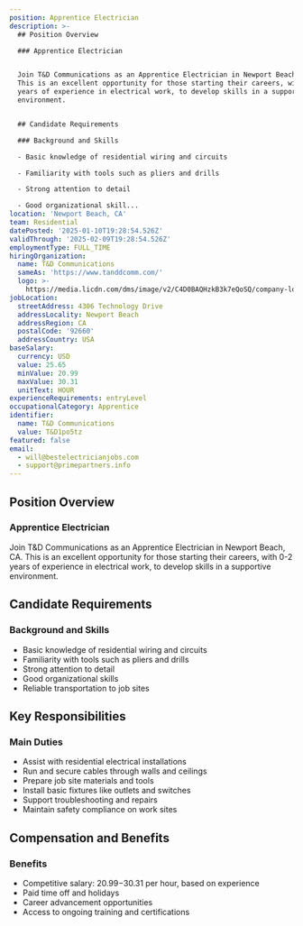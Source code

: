 ```yaml
---
position: Apprentice Electrician
description: >-
  ## Position Overview

  ### Apprentice Electrician


  Join T&D Communications as an Apprentice Electrician in Newport Beach, CA.
  This is an excellent opportunity for those starting their careers, with 0-2
  years of experience in electrical work, to develop skills in a supportive
  environment.


  ## Candidate Requirements

  ### Background and Skills

  - Basic knowledge of residential wiring and circuits

  - Familiarity with tools such as pliers and drills

  - Strong attention to detail

  - Good organizational skill...
location: 'Newport Beach, CA'
team: Residential
datePosted: '2025-01-10T19:28:54.526Z'
validThrough: '2025-02-09T19:28:54.526Z'
employmentType: FULL_TIME
hiringOrganization:
  name: T&D Communications
  sameAs: 'https://www.tanddcomm.com/'
  logo: >-
    https://media.licdn.com/dms/image/v2/C4D0BAQHzkB3k7eQoSQ/company-logo_200_200/company-logo_200_200/0/1631320385872?e=2147483647&v=beta&t=nuFy5lrwqoCuQ6_2P8hO_EwhwJlnndzcbM7ZPSfdKlM
jobLocation:
  streetAddress: 4306 Technology Drive
  addressLocality: Newport Beach
  addressRegion: CA
  postalCode: '92660'
  addressCountry: USA
baseSalary:
  currency: USD
  value: 25.65
  minValue: 20.99
  maxValue: 30.31
  unitText: HOUR
experienceRequirements: entryLevel
occupationalCategory: Apprentice
identifier:
  name: T&D Communications
  value: T&D1po5tz
featured: false
email:
  - will@bestelectricianjobs.com
  - support@primepartners.info
---
```




## Position Overview
### Apprentice Electrician

Join T&D Communications as an Apprentice Electrician in Newport Beach, CA. This is an excellent opportunity for those starting their careers, with 0-2 years of experience in electrical work, to develop skills in a supportive environment.

## Candidate Requirements
### Background and Skills
- Basic knowledge of residential wiring and circuits
- Familiarity with tools such as pliers and drills
- Strong attention to detail
- Good organizational skills
- Reliable transportation to job sites

## Key Responsibilities
### Main Duties
- Assist with residential electrical installations
- Run and secure cables through walls and ceilings
- Prepare job site materials and tools
- Install basic fixtures like outlets and switches
- Support troubleshooting and repairs
- Maintain safety compliance on work sites

## Compensation and Benefits
### Benefits
- Competitive salary: $20.99-$30.31 per hour, based on experience
- Paid time off and holidays
- Career advancement opportunities
- Access to ongoing training and certifications
